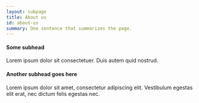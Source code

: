 ```yaml
---
layout: subpage
title: About us
id: about-us
summary: One sentence that summarizes the page.
---
```


#### Some subhead

Lorem ipsum dolor sit consectetuer. Duis autem quid nostrud.

#### Another subhead goes here

Lorem ipsum dolor sit amet, consectetur adipiscing elit. Vestibulum egestas elit erat, nec dictum felis egestas nec. 
